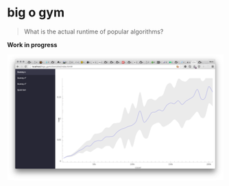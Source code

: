 # big o gym

> What is the actual runtime of popular algorithms?

**Work in progress**

![](https://github.com/bcherny/bigo_gym/raw/master/screenie.png)